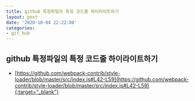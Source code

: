 ```yaml
---
title: github 특정파일의 특정 코드줄 하이라이트하기
layout: post
date: '2020-10-04 22:22:00'
categories:
- git_hub
---
```


## github 특정파일의 특정 코드줄 하이라이트하기

* [https://github.com/webpack-contrib/style-loader/blob/master/src/index.js#L42-L59](https://github.com/webpack-contrib/style-loader/blob/master/src/index.js#L42-L59){:target="_blank"}